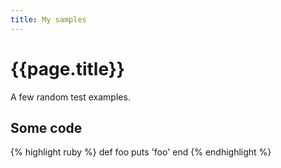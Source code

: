 ```yaml
---
title: My samples
---
```

{{page.title}}
==============

A few random test examples.

Some code
---------

{% highlight ruby %}
def foo
  puts 'foo'
end
{% endhighlight %}